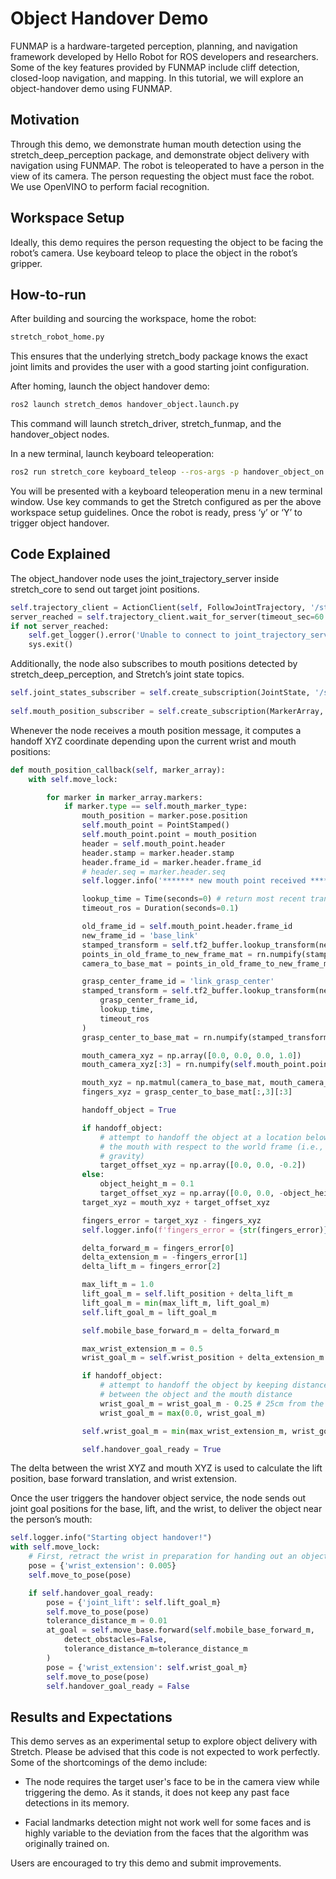 # Object Handover Demo

FUNMAP is a hardware-targeted perception, planning, and navigation framework developed by Hello Robot for ROS developers and researchers. Some of the key features provided by FUNMAP include cliff detection, closed-loop navigation, and mapping. In this tutorial, we will explore an object-handover demo using FUNMAP.

## Motivation
Through this demo, we demonstrate human mouth detection using the stretch_deep_perception package, and demonstrate object delivery with navigation using FUNMAP. The robot is teleoperated to have a person in the view of its camera. The person requesting the object must face the robot. We use OpenVINO to perform facial recognition.

## Workspace Setup
Ideally, this demo requires the person requesting the object to be facing the robot’s camera. Use keyboard teleop to place the object in the robot’s gripper.

## How-to-run
After building and sourcing the workspace, home the robot:

```bash
stretch_robot_home.py
```

This ensures that the underlying stretch_body package knows the exact joint limits and provides the user with a good starting joint configuration.

After homing, launch the object handover demo:

```bash
ros2 launch stretch_demos handover_object.launch.py
```

This command will launch stretch_driver, stretch_funmap, and the handover_object nodes. 

In a new terminal, launch keyboard teleoperation:

```bash
ros2 run stretch_core keyboard_teleop --ros-args -p handover_object_on:=true
```

You will be presented with a keyboard teleoperation menu in a new terminal window. Use key commands to get the Stretch configured as per the above workspace setup guidelines. Once the robot is ready, press ‘y’ or ‘Y’ to trigger object handover.

## Code Explained
The object_handover node uses the joint_trajectory_server inside stretch_core to send out target joint positions.

```python
self.trajectory_client = ActionClient(self, FollowJointTrajectory, '/stretch_controller/follow_joint_trajectory', callback_group=self.callback_group)
server_reached = self.trajectory_client.wait_for_server(timeout_sec=60.0)
if not server_reached:
    self.get_logger().error('Unable to connect to joint_trajectory_server. Timeout exceeded.')
    sys.exit()
```

Additionally, the node also subscribes to mouth positions detected by stretch_deep_perception, and Stretch’s joint state topics.

```python
self.joint_states_subscriber = self.create_subscription(JointState, '/stretch/joint_states', qos_profile=1, callback=self.joint_states_callback, callback_group=self.callback_group)
   	 
self.mouth_position_subscriber = self.create_subscription(MarkerArray, '/nearest_mouth/marker_array', qos_profile=1, callback=self.mouth_position_callback, callback_group=self.callback_group)
```

Whenever the node receives a mouth position message, it computes a handoff XYZ coordinate depending upon the current wrist and mouth positions:

```python
def mouth_position_callback(self, marker_array):
    with self.move_lock:

        for marker in marker_array.markers:
            if marker.type == self.mouth_marker_type:
                mouth_position = marker.pose.position
                self.mouth_point = PointStamped()
                self.mouth_point.point = mouth_position
                header = self.mouth_point.header
                header.stamp = marker.header.stamp
                header.frame_id = marker.header.frame_id
                # header.seq = marker.header.seq
                self.logger.info('******* new mouth point received *******')

                lookup_time = Time(seconds=0) # return most recent transform
                timeout_ros = Duration(seconds=0.1)

                old_frame_id = self.mouth_point.header.frame_id
                new_frame_id = 'base_link'
                stamped_transform = self.tf2_buffer.lookup_transform(new_frame_id, old_frame_id, lookup_time, timeout_ros)
                points_in_old_frame_to_new_frame_mat = rn.numpify(stamped_transform.transform)
                camera_to_base_mat = points_in_old_frame_to_new_frame_mat

                grasp_center_frame_id = 'link_grasp_center'
                stamped_transform = self.tf2_buffer.lookup_transform(new_frame_id,
                    grasp_center_frame_id,
                    lookup_time,
                    timeout_ros
                )
                grasp_center_to_base_mat = rn.numpify(stamped_transform.transform)

                mouth_camera_xyz = np.array([0.0, 0.0, 0.0, 1.0])
                mouth_camera_xyz[:3] = rn.numpify(self.mouth_point.point)[:3]

                mouth_xyz = np.matmul(camera_to_base_mat, mouth_camera_xyz)[:3]
                fingers_xyz = grasp_center_to_base_mat[:,3][:3]

                handoff_object = True

                if handoff_object:
                    # attempt to handoff the object at a location below
                    # the mouth with respect to the world frame (i.e.,
                    # gravity)
                    target_offset_xyz = np.array([0.0, 0.0, -0.2])
                else:
                    object_height_m = 0.1
                    target_offset_xyz = np.array([0.0, 0.0, -object_height_m])
                target_xyz = mouth_xyz + target_offset_xyz

                fingers_error = target_xyz - fingers_xyz
                self.logger.info(f'fingers_error = {str(fingers_error)}')

                delta_forward_m = fingers_error[0]
                delta_extension_m = -fingers_error[1]
                delta_lift_m = fingers_error[2]

                max_lift_m = 1.0
                lift_goal_m = self.lift_position + delta_lift_m
                lift_goal_m = min(max_lift_m, lift_goal_m)
                self.lift_goal_m = lift_goal_m

                self.mobile_base_forward_m = delta_forward_m

                max_wrist_extension_m = 0.5
                wrist_goal_m = self.wrist_position + delta_extension_m

                if handoff_object:
                    # attempt to handoff the object by keeping distance
                    # between the object and the mouth distance
                    wrist_goal_m = wrist_goal_m - 0.25 # 25cm from the mouth
                    wrist_goal_m = max(0.0, wrist_goal_m)

                self.wrist_goal_m = min(max_wrist_extension_m, wrist_goal_m)

                self.handover_goal_ready = True
```

The delta between the wrist XYZ and mouth XYZ is used to calculate the lift position, base forward translation, and wrist extension.

Once the user triggers the handover object service, the node sends out joint goal positions for the base, lift, and the wrist, to deliver the object near the person’s mouth:

```python
self.logger.info("Starting object handover!")
with self.move_lock:
    # First, retract the wrist in preparation for handing out an object.
    pose = {'wrist_extension': 0.005}
    self.move_to_pose(pose)

    if self.handover_goal_ready:
        pose = {'joint_lift': self.lift_goal_m}
        self.move_to_pose(pose)
        tolerance_distance_m = 0.01
        at_goal = self.move_base.forward(self.mobile_base_forward_m,
            detect_obstacles=False,
            tolerance_distance_m=tolerance_distance_m
        )
        pose = {'wrist_extension': self.wrist_goal_m}
        self.move_to_pose(pose)
        self.handover_goal_ready = False
```

## Results and Expectations

This demo serves as an experimental setup to explore object delivery with Stretch. Please be advised that this code is not expected to work perfectly. Some of the shortcomings of the demo include:

- The node requires the target user's face to be in the camera view while triggering the demo. As it stands, it does not keep any past face detections in its memory.

- Facial landmarks detection might not work well for some faces and is highly variable to the deviation from the faces that the algorithm was originally trained on.

Users are encouraged to try this demo and submit improvements.
